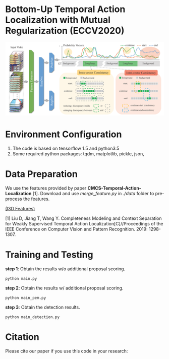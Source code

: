 

# **Bottom-Up Temporal Action Localization with Mutual Regularization (ECCV2020)**

![avatar](/framework.png)

# Environment Configuration

1. The code is based on tensorflow 1.5 and python3.5
2. Some required python packages:
	tqdm, matplotlib, pickle, json, 

# Data Preparation

We use the features provided by paper **CMCS-Temporal-Action-Localization** [1].
Download and use *merge_feature.py* in *./data* folder to pre-process the features.

[(I3D Features)](https://github.com/Finspire13/CMCS-Temporal-Action-Localization)

[1] Liu D, Jiang T, Wang Y. Completeness Modeling and Context Separation for Weakly Supervised Temporal Action Localization[C]//Proceedings of the IEEE Conference on Computer Vision and Pattern Recognition. 2019: 1298-1307.

# Training and Testing

**step 1**: Obtain the results w/o additional proposal scoring.

```
python main.py
```

**step 2**: Obtain the results w/ additional proposal scoring.

```
python main_pem.py
```

**step 3**: Obtain the detection results.

```
python main_detection.py
```


# Citation

Please cite our paper if you use this code in your research:





